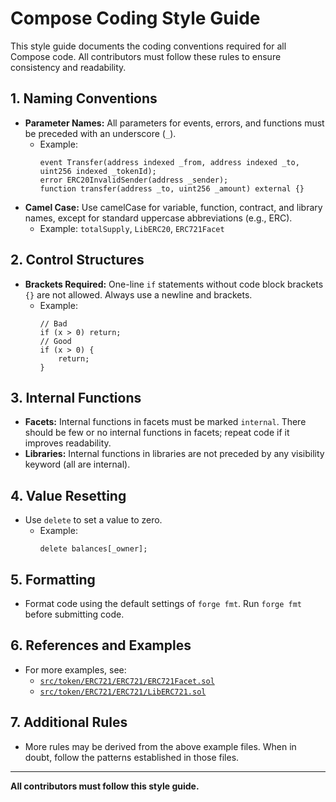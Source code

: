 # Compose Coding Style Guide

This style guide documents the coding conventions required for all Compose code. All contributors must follow these rules to ensure consistency and readability.

## 1. Naming Conventions
- **Parameter Names:** All parameters for events, errors, and functions must be preceded with an underscore (`_`).
  - Example:
    ```solidity
    event Transfer(address indexed _from, address indexed _to, uint256 indexed _tokenId);
    error ERC20InvalidSender(address _sender);
    function transfer(address _to, uint256 _amount) external {}
    ```
- **Camel Case:** Use camelCase for variable, function, contract, and library names, except for standard uppercase abbreviations (e.g., ERC).
  - Example: `totalSupply`, `LibERC20`, `ERC721Facet`

## 2. Control Structures
- **Brackets Required:** One-line `if` statements without code block brackets `{}` are not allowed. Always use a newline and brackets.
  - Example:
    ```solidity
    // Bad
    if (x > 0) return;
    // Good
    if (x > 0) {
        return;
    }
    ```

## 3. Internal Functions
- **Facets:** Internal functions in facets must be marked `internal`. There should be few or no internal functions in facets; repeat code if it improves readability.
- **Libraries:** Internal functions in libraries are not preceded by any visibility keyword (all are internal).

## 4. Value Resetting
- Use `delete` to set a value to zero.
  - Example:
    ```solidity
    delete balances[_owner];
    ```

## 5. Formatting
- Format code using the default settings of `forge fmt`. Run `forge fmt` before submitting code.

## 6. References and Examples
- For more examples, see:
  - [`src/token/ERC721/ERC721/ERC721Facet.sol`](src/token/ERC721/ERC721/ERC721Facet.sol)
  - [`src/token/ERC721/ERC721/LibERC721.sol`](src/token/ERC721/ERC721/LibERC721.sol)

## 7. Additional Rules
- More rules may be derived from the above example files. When in doubt, follow the patterns established in those files.

---

**All contributors must follow this style guide.**
